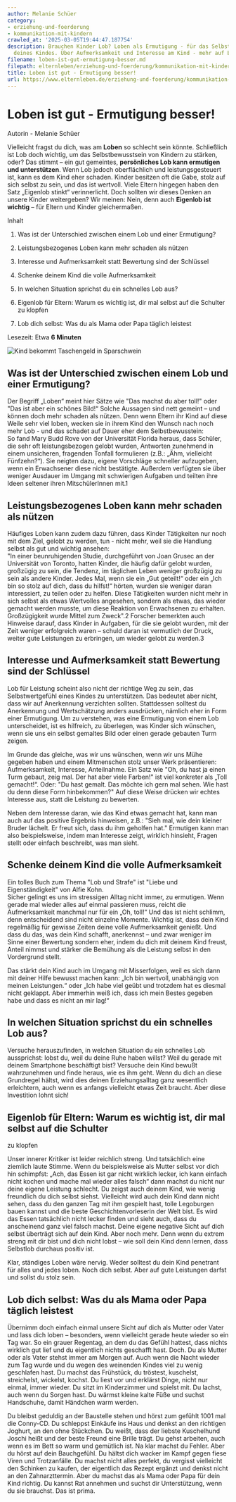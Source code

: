 ```yaml
---
author: Melanie Schüer
category:
- erziehung-und-foerderung
- kommunikation-mit-kindern
crawled_at: '2025-03-05T19:44:47.187754'
description: Brauchen Kinder Lob? Loben als Ermutigung - für das Selbstbewusstsein
  deines Kindes. Über Aufmerksamkeit und Interesse am Kind - mehr auf ElternLeben.de
filename: loben-ist-gut-ermutigung-besser.md
filepath: elternleben/erziehung-und-foerderung/kommunikation-mit-kindern/loben-ist-gut-ermutigung-besser.md
title: Loben ist gut - Ermutigung besser!
url: https://www.elternleben.de/erziehung-und-foerderung/kommunikation-mit-kindern/loben-ist-gut-ermutigung-besser/
---
```


#  Loben ist gut - Ermutigung besser!

Autorin - Melanie Schüer

Vielleicht fragst du dich, was am **Loben** so schlecht sein könnte.
Schließlich ist Lob doch wichtig, um das Selbstbewusstsein von Kindern zu
stärken, oder? Das stimmt – ein gut gemeintes, **persönliches Lob kann
ermutigen und unterstützen**. Wenn Lob jedoch oberflächlich und
leistungsgesteuert ist, kann es dem Kind eher schaden. Kinder besitzen oft die
Gabe, stolz auf sich selbst zu sein, und das ist wertvoll. Viele Eltern
hingegen haben den Satz „Eigenlob stinkt“ verinnerlicht. Doch sollten wir
dieses Denken an unsere Kinder weitergeben? Wir meinen: Nein, denn auch
**Eigenlob ist wichtig** – für Eltern und Kinder gleichermaßen.

Inhalt

1. Was ist der Unterschied zwischen einem Lob und einer Ermutigung?

2. Leistungsbezogenes Loben kann mehr schaden als nützen

3. Interesse und Aufmerksamkeit statt Bewertung sind der Schlüssel

4. Schenke deinem Kind die volle Aufmerksamkeit

5. In welchen Situation sprichst du ein schnelles Lob aus?

6. Eigenlob für Eltern: Warum es wichtig ist, dir mal selbst auf die Schulter zu klopfen

7. Lob dich selbst: Was du als Mama oder Papa täglich leistest

Lesezeit: Etwa **6 Minuten**

![Kind bekommt Taschengeld in
Sparschwein](/fileadmin/_processed_/0/d/csm_Artikel_Loben_ist_gut_Ermutigung_besser_6f31f3791b.jpg)

##  Was ist der Unterschied zwischen einem Lob und einer Ermutigung?

Der Begriff „Loben“ meint hier Sätze wie "Das machst du aber toll!" oder "Das
ist aber ein schönes Bild!“ Solche Aussagen sind nett gemeint – und können
doch mehr schaden als nützen. Denn wenn Eltern ihr Kind auf diese Weile sehr
viel loben, wecken sie in ihrem Kind den Wunsch nach noch mehr Lob - und das
schadet auf Dauer eher dem Selbstbewusstein:  
So fand Mary Budd Rove von der Universität Florida heraus, dass Schüler, die
sehr oft leistungsbezogen gelobt wurden, Antworten zunehmend in einem
unsicheren, fragenden Tonfall formulieren (z.B.: „Ähm, vielleicht Fünfzehn?“).
Sie neigten dazu, eigene Vorschläge schneller aufzugeben, wenn ein Erwachsener
diese nicht bestätigte. Außerdem verfügten sie über weniger Ausdauer im Umgang
mit schwierigen Aufgaben und teilten ihre Ideen seltener ihren MitschülerInnen
mit.1

##  Leistungsbezogenes Loben kann mehr schaden als nützen

Häufiges Loben kann zudem dazu führen, dass Kinder Tätigkeiten nur noch mit
dem Ziel, gelobt zu werden, tun - nicht mehr, weil sie die Handlung selbst als
gut und wichtig ansehen:  
"In einer beunruhigenden Studie, durchgeführt von Joan Grusec an der
Universität von Toronto, hatten Kinder, die häufig dafür gelobt wurden,
großzügig zu sein, die Tendenz, im täglichen Leben weniger großzügig zu sein
als andere Kinder. Jedes Mal, wenn sie ein „Gut geteilt!“ oder ein „Ich bin so
stolz auf dich, dass du hilfst!“ hörten, wurden sie weniger daran
interessiert, zu teilen oder zu helfen. Diese Tätigkeiten wurden nicht mehr in
sich selbst als etwas Wertvolles angesehen, sondern als etwas, das wieder
gemacht werden musste, um diese Reaktion von Erwachsenen zu erhalten.
Großzügigkeit wurde Mittel zum Zweck".2 Forscher bemerkten auch Hinweise
darauf, dass Kinder in Aufgaben, für die sie gelobt wurden, mit der Zeit
weniger erfolgreich waren – schuld daran ist vermutlich der Druck, weiter gute
Leistungen zu erbringen, um wieder gelobt zu werden.3

##  Interesse und Aufmerksamkeit statt Bewertung sind der Schlüssel

Lob für Leistung scheint also nicht der richtige Weg zu sein, das
Selbstwertgefühl eines Kindes zu unterstützen. Das bedeutet aber nicht, dass
wir auf Anerkennung verzichten sollten. Stattdessen solltest du Anerkennung
und Wertschätzung anders ausdrücken, nämlich eher in Form einer Ermutigung. Um
zu verstehen, was eine Ermutigung von einem Lob unterscheidet, ist es
hilfreich, zu überlegen, was Kinder sich wünschen, wenn sie uns ein selbst
gemaltes Bild oder einen gerade gebauten Turm zeigen.  
  
Im Grunde das gleiche, was wir uns wünschen, wenn wir uns Mühe gegeben haben
und einem Mitmenschen stolz unser Werk präsentieren: Aufmerksamkeit,
Interesse, Anteilnahme. Ein Satz wie "Oh, du hast ja einen Turm gebaut, zeig
mal. Der hat aber viele Farben!" ist viel konkreter als „Toll gemacht!“. Oder:
"Du hast gemalt. Das möchte ich gern mal sehen. Wie hast du denn diese Form
hinbekommen?" Auf diese Weise drücken wir echtes Interesse aus, statt die
Leistung zu bewerten.  
  
Neben dem Interesse daran, wie das Kind etwas gemacht hat, kann man auch auf
das positive Ergebnis hinweisen, z.B.: "Sieh mal, wie dein kleiner Bruder
lächelt. Er freut sich, dass du ihm geholfen hat." Ermutigen kann man also
beispielsweise, indem man Interesse zeigt, wirklich hinsieht, Fragen stellt
oder einfach beschreibt, was man sieht.

##  Schenke deinem Kind die volle Aufmerksamkeit

Ein tolles Buch zum Thema "Lob und Strafe" ist "Liebe und Eigenständigkeit"
von Alfie Kohn.  
Sicher gelingt es uns im stressigen Alltag nicht immer, zu ermutigen. Wenn
gerade mal wieder alles auf einmal passieren muss, reicht die Aufmerksamkeit
manchmal nur für ein „Oh, toll!“ Und das ist nicht schlimm, denn entscheidend
sind nicht einzelne Momente. Wichtig ist, dass dein Kind regelmäßig für
gewisse Zeiten deine volle Aufmerksamkeit genießt. Und dass du das, was dein
Kind schafft, anerkennst – und zwar weniger im Sinne einer Bewertung sondern
eher, indem du dich mit deinem Kind freust, Anteil nimmst und stärker die
Bemühung als die Leistung selbst in den Vordergrund stellt.  
  
Das stärkt dein Kind auch im Umgang mit Misserfolgen, weil es sich dann mit
deiner Hilfe bewusst machen kann: „Ich bin wertvoll, unabhängig von meinen
Leistungen.“ oder „Ich habe viel geübt und trotzdem hat es diesmal nicht
geklappt. Aber immerhin weiß ich, dass ich mein Bestes gegeben habe und dass
es nicht an mir lag!“

##  In welchen Situation sprichst du ein schnelles Lob aus?

Versuche herauszufinden, in welchen Situation du ein schnelles Lob
aussprichst: lobst du, weil du deine Ruhe haben willst? Weil du gerade mit
deinem Smartphone beschäftigt bist? Versuche dein Kind bewußt wahrzunehmen und
finde heraus, wie es ihm geht. Wenn du dich an diese Grundregel hältst, wird
dies deinen Erziehungsalltag ganz wesentlich erleichtern, auch wenn es anfangs
vielleicht etwas Zeit braucht. Aber diese Investition lohnt sich!

##  Eigenlob für Eltern: Warum es wichtig ist, dir mal selbst auf die Schulter
zu klopfen

Unser innerer Kritiker ist leider reichlich streng. Und tatsächlich eine
ziemlich laute Stimme. Wenn du beispielsweise als Mutter selbst vor dich hin
schimpfst: „Ach, das Essen ist gar nicht wirklich lecker, ich kann einfach
nicht kochen und mache mal wieder alles falsch“ dann machst du nicht nur deine
eigene Leistung schlecht. Du zeigst auch deinem Kind, wie wenig freundlich du
dich selbst siehst. Vielleicht wird auch dein Kind dann nicht sehen, dass du
den ganzen Tag mit ihm gespielt hast, tolle Legoburgen bauen kannst und die
beste Geschichtenvorleserin der Welt bist. Es wird das Essen tatsächlich nicht
lecker finden und sieht auch, dass du anscheinend ganz viel falsch machst.
Deine eigene negative Sicht auf dich selbst überträgt sich auf dein Kind. Aber
noch mehr. Denn wenn du extrem streng mit dir bist und dich nicht lobst – wie
soll dein Kind denn lernen, dass Selbstlob durchaus positiv ist.

Klar, ständiges Loben wäre nervig. Weder solltest du dein Kind penetrant für
alles und jedes loben. Noch dich selbst. Aber auf gute Leistungen darfst und
sollst du stolz sein.

##  Lob dich selbst: Was du als Mama oder Papa täglich leistest

Übernimm doch einfach einmal unsere Sicht auf dich als Mutter oder Vater und
lass dich loben – besonders, wenn vielleicht gerade heute wieder so ein Tag
war. So ein grauer Regentag, an dem du das Gefühl hattest, dass nichts
wirklich gut lief und du eigentlich nichts geschafft hast. Doch. Du als Mutter
oder als Vater stehst immer am Morgen auf. Auch wenn die Nacht wieder zum Tag
wurde und du wegen des weinenden Kindes viel zu wenig geschlafen hast. Du
machst das Frühstück, du tröstest, kuschelst, streichelst, wickelst, kochst.
Du liest vor und erklärst Dinge, nicht nur einmal, immer wieder. Du sitzt im
Kinderzimmer und spielst mit. Du lachst, auch wenn du Sorgen hast. Du wärmst
kleine kalte Füße und suchst Handschuhe, damit Händchen warm werden.

Du bleibst geduldig an der Baustelle stehen und hörst zum gefühlt 1001 mal die
Conny-CD. Du schleppst Einkäufe ins Haus und denkst an den richtigen Joghurt,
an den ohne Stückchen. Du weißt, dass der liebste Kuschelhund Joschi heißt und
der beste Freund eine Brille trägt. Du gehst arbeiten, auch wenn es im Bett so
warm und gemütlich ist. Na klar machst du Fehler. Aber du hörst auf dein
Bauchgefühl. Du hältst dich wacker im Kampf gegen fiese Viren und
Trotzanfälle. Du machst nicht alles perfekt, du vergisst vielleicht den
Schinken zu kaufen, der eigentlich das Rezept ergänzt und denkst nicht an den
Zahnarzttermin. Aber du machst das als Mama oder Papa für dein Kind richtig.
Du kannst Rat annehmen und suchst dir Unterstützung, wenn du sie brauchst. Das
ist prima.

